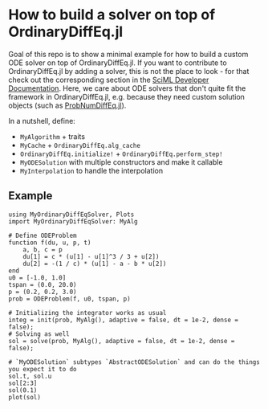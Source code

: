 # How to build a solver on top of OrdinaryDiffEq.jl

Goal of this repo is to show a minimal example for how to build a custom ODE solver on top of OrdinaryDiffEq.jl.
If you want to contribute to OrdinaryDiffEq.jl by adding a solver, this is not the place to look - for that check out the corresponding section in the [SciML Developer Documentation](https://devdocs.sciml.ai/dev/contributing/adding_algorithms/#Adding-new-algorithms-to-OrdinaryDiffEq-1).
Here, we care about ODE solvers that don't quite fit the framework in OrdinaryDiffEq.jl, e.g. because they need custom solution objects (such as [ProbNumDiffEq.jl](https://github.com/nathanaelbosch/ProbNumDiffEq.jl)).

In a nutshell, define:
- `MyAlgorithm` + traits
- `MyCache` + `OrdinaryDiffEq.alg_cache`
- `OrdinaryDiffEq.initialize!` + `OrdinaryDiffEq.perform_step!`
- `MyODESolution` with multiple constructors and make it callable
- `MyInterpolation` to handle the interpolation

## Example
```
using MyOrdinaryDiffEqSolver, Plots
import MyOrdinaryDiffEqSolver: MyAlg

# Define ODEProblem
function f(du, u, p, t)
    a, b, c = p
    du[1] = c * (u[1] - u[1]^3 / 3 + u[2])
    du[2] = -(1 / c) * (u[1] - a - b * u[2])
end
u0 = [-1.0, 1.0]
tspan = (0.0, 20.0)
p = (0.2, 0.2, 3.0)
prob = ODEProblem(f, u0, tspan, p)

# Initializing the integrator works as usual
integ = init(prob, MyAlg(), adaptive = false, dt = 1e-2, dense = false);
# Solving as well
sol = solve(prob, MyAlg(), adaptive = false, dt = 1e-2, dense = false);

# `MyODESolution` subtypes `AbstractODESolution` and can do the things you expect it to do
sol.t, sol.u
sol[2:3]
sol(0.1)
plot(sol)
```
